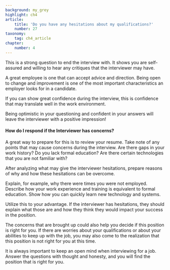 ```yaml
---
background: my_grey
highlight: ch4
article:
    title: 'Do you have any hesitations about my qualifications?'
    number: 27
taxonomy:
    tag: ch4_article
chapter:
    number: 4
---
```

This is a strong question to end the interview with. It shows you are self-assured and willing to hear any critiques that the interviewer may have.

A great employee is one that can accept advice and direction. Being open to change and improvement is one of the most important characteristics an employer looks for in a candidate.

If you can show great confidence during the interview, this is confidence that may translate well in the work environment.

Being optimistic in your questioning and confident in your answers will leave the interviewer with a positive impression!

#### How do I respond if the Interviewer has concerns?
A great way to prepare for this is to review your resume. Take note of any points that may cause concerns during the interview. Are there gaps in your work history? Do you lack formal education? Are there certain technologies that you are not familiar with?

After analyzing what may give the interviewer hesitations, prepare reasons of why and how these hesitations can be overcome.

Explain, for example, why there were times you were not employed. Describe how your work experience and training is equivalent to formal education. Show how you can quickly learn new technology and systems.

Utilize this to your advantage. If the interviewer has hesitations, they should explain what those are and how they think they would impact your success in the position.

The concerns that are brought up could also help you decide if this position is right for you.  If there are worries about your qualifications or about your abilities to keep up with the job, you may also come to the realization that this position is not right for you at this time.

It is always important to keep an open mind when interviewing for a job. Answer the questions with thought and honesty, and you will find the position that is right for you.